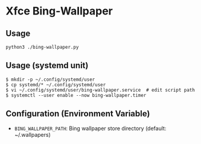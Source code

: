 # Xfce Bing-Wallpaper

## Usage

`python3 ./bing-wallpaper.py`

## Usage (systemd unit)

```
$ mkdir -p ~/.config/systemd/user
$ cp systemd/* ~/.config/systemd/user
$ vi ~/.config/systemd/user/bing-wallpaper.service  # edit script path
$ systemctl --user enable --now bing-wallpaper.timer
```

## Configuration (Environment Variable)

* `BING_WALLPAPER_PATH`: Bing wallpaper store directory (default: ~/.wallpapers)
